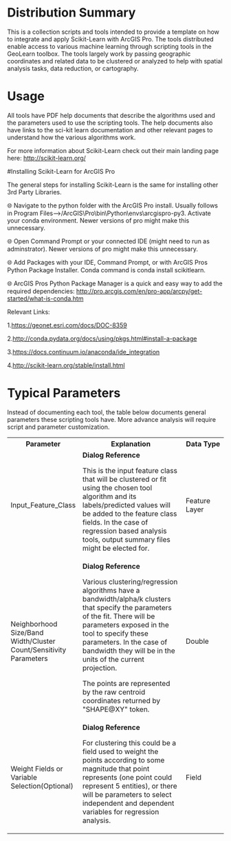 # Distribution Summary

This is a collection scripts and tools intended to provide a template on how to integrate and apply Scikit-Learn with ArcGIS Pro. The tools distributed enable access to various machine learning through scripting tools in the GeoLearn toolbox. The tools largely work by passing geographic coordinates and related data to be clustered or analyzed to help with spatial analysis tasks, data reduction, or cartography.  

# Usage

All tools have PDF help documents that describe the algorithms used and the parameters used to use the scripting tools. The help documents also have links to the sci-kit learn documentation and other relevant pages to understand how the various algorithms work. 

For more information about Scikit-Learn check out their main landing page here: http://scikit-learn.org/

#Installing Scikit-Learn for ArcGIS Pro

The general steps for installing Scikit-Learn is the same for installing other 3rd Party Libraries. 

:globe_with_meridians: Navigate to the python folder with the ArcGIS Pro install. Usually follows in Program Files-->/ArcGIS\Pro\bin\Python\envs\arcgispro-py3. Activate your conda environment. Newer versions of pro might make this unnecessary.  

:globe_with_meridians: Open Command Prompt or your connected IDE (might need to run as adminstrator). Newer versions of pro might make this unnecessary.

:globe_with_meridians: Add Packages with your IDE, Command Prompt, or with ArcGIS Pros Python Package Installer. Conda command is conda install scikitlearn. 

:globe_with_meridians: ArcGIS Pros Python Package Manager is a quick and easy way to add the required dependencies: http://pro.arcgis.com/en/pro-app/arcpy/get-started/what-is-conda.htm


Relevant Links:

1.https://geonet.esri.com/docs/DOC-8359

2.http://conda.pydata.org/docs/using/pkgs.html#install-a-package

3.https://docs.continuum.io/anaconda/ide_integration

4.http://scikit-learn.org/stable/install.html

# Typical Parameters

Instead of documenting each tool, the table below documents general parameters these scripting tools have. More advance analysis will require script and parameter customization.

<table width="100%" border="0" cellpadding="5">
<tbody>
<tr>
<th width="30%">
<b>Parameter</b>
</th>
<th width="50%">
<b>Explanation</b>
</th>
<th width="20%">
<b>Data Type</b>
</th>
</tr>
<tr>
<td class="info">Input_Feature_Class</td>
<td class="info" align="left">
<span style="font-weight: bold">Dialog Reference</span><br /><DIV STYLE="text-align:Left;"><DIV><P><SPAN>This is the input feature class that will be clustered or fit using the chosen tool algorithm and its labels/predicted values will be added to the feature class fields. In the case of regression based analysis tools, output summary files might be elected for. </SPAN></P><P><SPAN /></P></DIV></DIV><p><span class="noContent"></span></p></td>
<td class="info" align="left">Feature Layer</td>
</tr>
<tr>
<td class="info">Neighborhood Size/Band Width/Cluster Count/Sensitivity Parameters</td>
<td class="info" align="left">
<span style="font-weight: bold">Dialog Reference</span><br /><DIV STYLE="text-align:Left;"><DIV><DIV><P><SPAN> Various clustering/regression algorithms have a bandwidth/alpha/k clusters that specify the parameters of the fit. There will be parameters exposed in the tool to specify these parameters. In the case of bandwidth they will be in the units of the current projection.</SPAN></P><P><SPAN>The points are represented by the raw centroid coordinates returned by "SHAPE@XY" token. </SPAN></P></DIV></DIV></DIV><p><span class="noContent"></span></p></td>
<td class="info" align="left">Double</td>
</tr>
<tr>
<td class="info">Weight Fields or Variable Selection(Optional) </td>
<td class="info" align="left">
<span style="font-weight: bold">Dialog Reference</span><br /><DIV STYLE="text-align:Left;"><DIV><P><SPAN> For clustering this could be a field used to weight the points according to some magnitude that point represents (one point could represent 5 entities), or there will be parameters to select independent and dependent variables for regression analysis. </SPAN></P></DIV></DIV><p><span class="noContent"></span></p></td>
<td class="info" align="left">Field</td>
</tr>
</tbody>
</table>
